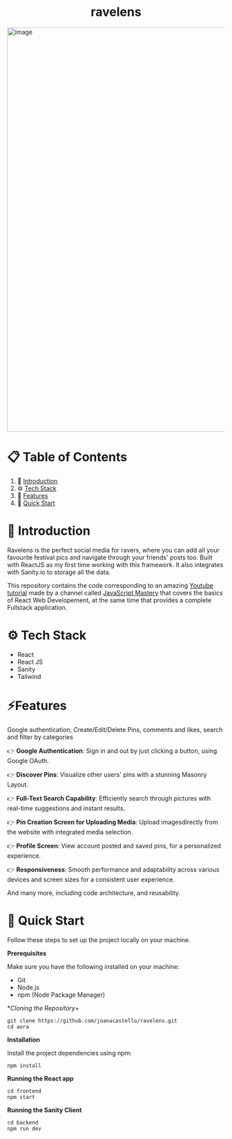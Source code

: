 <h1 align="center">ravelens</h1>

<img width="936" alt="image" src="https://github.com/joanacastello/ravelens/assets/43773717/4bf52ec2-63f8-4d10-aa81-8456a1856be2">



# 📋 Table of Contents

1. 🤖 [Introduction](#introduction)
2. ⚙️ [Tech Stack](#tech-stack)
3. 🔋 [Features](#features)
4. 🤸 [Quick Start]()


# 🤖 Introduction
Ravelens is the perfect social media for ravers, where you can add all your favourite festival pics and navigate through your friends' posts too. Built with ReactJS as my first time working with this framework. It also integrates with Sanity.io to storage all the data.

This repository contains the code corresponding to an amazing [Youtube tutorial](https://www.youtube.com/watch?v=XxXyfkrP298&t=19549s&ab_channel=JavaScriptMastery) made by a channel called [JavaScript Mastery](https://www.youtube.com/@javascriptmastery/videos) that covers the basics of React Web Developement, at the same time that provides a complete Fullstack application.

# ⚙️ Tech Stack
- React
- React JS
- Sanity
- Tailwind

# ⚡Features

Google authentication, Create/Edit/Delete Pins, comments and likes, search and filter by categories

👉 **Google Authentication**: Sign in and out by just clicking a button, using Google OAuth.

👉 **Discover Pins**: Visualize other users' pins with a stunning Masonry Layout.

👉 **Full-Text Search Capability**: Efficiently search through pictures with real-time suggestions and instant results.

👉 **Pin Creation Screen for Uploading Media**: Upload imagesdirectly from the website with integrated media selection.

👉 **Profile Screen**: View account posted and saved pins, for a personalized experience.

👉 **Responsiveness**: Smooth performance and adaptability across various devices and screen sizes for a consistent user experience.


And many more, including code architecture, and reusability.

# 🤸 Quick Start
Follow these steps to set up the project locally on your machine.

**Prerequisites**

Make sure you have the following installed on your machine:

- Git
- Node.js
- npm (Node Package Manager)

**Cloning the Repository*+
```
git clone https://github.com/joanacastello/ravelens.git
cd aora
```
**Installation**

Install the project dependencies using npm:
```
npm install
```

**Running the React app**
```
cd frontend
npm start
```

**Running the Sanity Client**
```
cd backend
npm run dev
```


